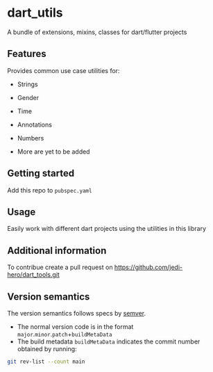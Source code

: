 
# dart_utils

A bundle of extensions, mixins, classes for dart/flutter projects

## Features

Provides common use case utilities for:

- Strings

- Gender

- Time

- Annotations

- Numbers

- More are yet to be added



## Getting started

Add this repo to `pubspec.yaml`

## Usage

Easily work with different dart projects using the utilities in this library

## Additional information
 
 To contribue create a pull request on https://github.com/jedi-hero/dart_tools.git

 ## Version semantics
 
The version semantics follows specs by [semver](https://semver.org).
- The normal version code is in the format `major`.`minor`.`patch`+`buildMetaData`
- The build metadata `buildMetaData` indicates the commit number obtained by running:

```bash
git rev-list --count main
```